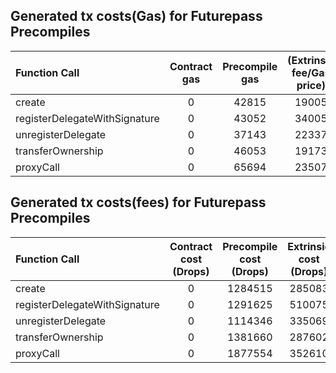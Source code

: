 ## Generated tx costs(Gas) for Futurepass Precompiles

| Function Call                 | Contract gas | Precompile gas | (Extrinsic fee/Gas price) |
|:------------------------------|:------------:|:--------------:|:-------------------------:|
| create                        |      0       |     42815      |           19005           |
| registerDelegateWithSignature |      0       |     43052      |           34005           |
| unregisterDelegate            |      0       |     37143      |           22337           |
| transferOwnership             |      0       |     46053      |           19173           |
| proxyCall                     |      0       |     65694      |           23507           |


## Generated tx costs(fees) for Futurepass Precompiles

| Function Call                 | Contract cost (Drops) | Precompile cost (Drops) | Extrinsic cost (Drops) |
|:------------------------------|:---------------------:|:-----------------------:|:----------------------:|
| create                        |           0           |         1284515         |         285083         |
| registerDelegateWithSignature |           0           |         1291625         |         510075         |
| unregisterDelegate            |           0           |         1114346         |         335069         |
| transferOwnership             |           0           |         1381660         |         287602         |
| proxyCall                     |           0           |         1877554         |         352610         |
